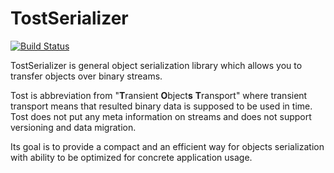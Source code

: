 # TostSerializer
[![Build Status](https://travis-ci.org/pharo-ide/TostSerializer.svg?branch=master)](https://travis-ci.org/pharo-ide/TostSerializer)

TostSerializer is general object serialization library which allows you to transfer objects over binary streams. 

Tost is abbreviation from "<b>T</b>ransient <b>O</b>bject<b>s</b> <b>T</b>ransport" where transient transport means that resulted binary data is supposed to be used in time. Tost does not put any meta information on streams and does not support versioning and data migration.

Its goal is to provide a compact and an efficient way for objects serialization with ability to be optimized for concrete application usage.
